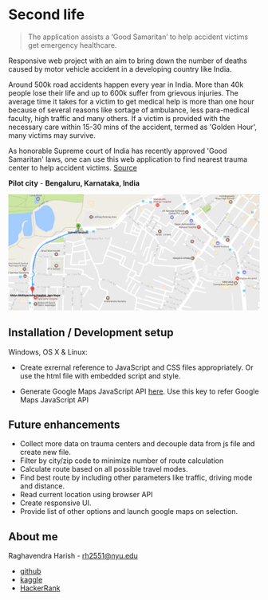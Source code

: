 # Second life 
> The application assists a ‘Good Samaritan’ to help accident victims get emergency healthcare.     

Responsive web project with an aim to bring down the number of deaths caused by motor vehicle accident in a developing country like India.

Around 500k road accidents happen every year in India. More than 40k people lose their life and up to 600k suffer from grievous injuries. The average time it takes for a victim to get medical help is more than one hour because of several reasons like sortage of ambulance, less para-medical faculty, high traffic and many others. If a victim is provided with the necessary care within 15-30 mins of the accident, termed as 'Golden Hour', many victims may survive.

As honorable Supreme court of India has recently approved 'Good Samaritan' laws, one can use this web application to find nearest trauma center to help accident victims. [Source](http://timesofindia.indiatimes.com/india/Supreme-Court-approves-Centres-guidelines-to-protect-good-samaritans/articleshow/51611949.cms)

**Pilot city** - **Bengaluru, Karnataka, India**

![](https://github.com/Raghav2018/SecondLife/blob/master/Screen_capture.PNG)

## Installation / Development setup

Windows, OS X & Linux:

* Create exrernal reference to JavaScript and CSS files appropriately. 
Or use the html file with embedded script and style. 

* Generate Google Maps JavaScript API [here](https://developers.google.com/maps/documentation/javascript/get-api-key). Use this key to refer Google Maps JavaScript API 

## Future enhancements

* Collect more data on trauma centers and decouple data from js file and create new file. 
* Filter by city/zip code to minimize number of route calculation
* Calculate route based on all possible travel modes. 
* Find best route by including other parameters like traffic, driving mode and distance. 
* Read current location using browser API
* Create responsive UI. 
* Provide list of other options and launch google maps on selection.

## About me

Raghavendra Harish  - rh2551@nyu.edu

* [github](https://github.com/Raghav2018/)
* [kaggle](https://www.kaggle.com/raghav2018)
* [HackerRank](https://www.hackerrank.com/rh2551)

